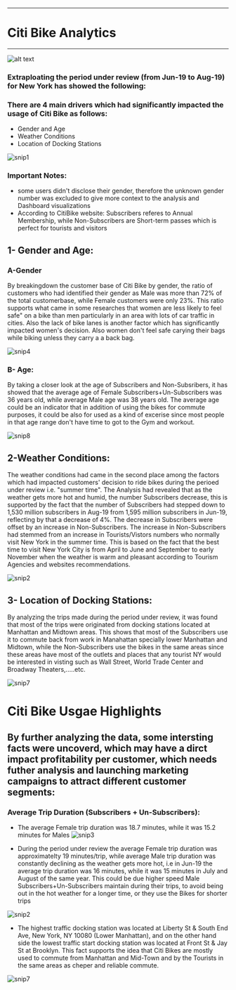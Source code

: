 
<hr>

# Citi Bike Analytics

<hr>


![alt text](https://cdn.vox-cdn.com/thumbor/9xMnoERlzWNChnmhlq3rsdnDfIQ=/0x0:2000x1333/1200x800/filters:focal(808x551:1128x871)/cdn.vox-cdn.com/uploads/chorus_image/image/64744160/170920_14_05_28_5DS_6462.0.jpg)

### Extraploating the period under review (from Jun-19 to Aug-19) for New York has showed the following:

### There are 4 main drivers which had significantly impacted the usage of Citi Bike as follows:

* Gender and Age
* Weather Conditions
* Location of Docking Stations


![snip1](Images/snip1.PNG)




### Important Notes: 
* some users didn't disclose their gender, therefore the unknown gender number was excluded to give more context to the analysis and Dashboard visualizations
* According to CitiBike website: Subscribers referes to Annual Membership, while Non-Subscribers are Short-term passes which is  perfect for tourists and visitors 




## 1- Gender and Age:






### A-Gender

By breakingdown the customer base of Citi Bike by gender, the ratio of customers who had identified their gender as Male was more than 72% of the total customerbase, while Female customers were only 23%. This ratio supports what came in some researches that women are less likely to feel safe" on a bike than men particularly in an area with lots of car traffic in cities. Also the lack of bike lanes is another factor which has significantly impacted women's decision. Also women don't feel safe carying their bags while biking unless they carry a a back bag.


![snip4](Images/snip4.PNG)



### B- Age:
   
By taking a closer look at the age of Subscribers and Non-Subsribers, it has showed that the average age of Female Subscribers+Un-Subscribers was 36 years old, while average Male age was 38 years old. The average age could be an indicator that in addition of using the bikes for commute purposes, it could be also for used as a kind of excerise since most people in that age range don't have time to got to the Gym and workout.


![snip8](Images/snip8.PNG)


## 2-Weather Conditions:

The weather conditions had came in the second place among the factors which had impacted customers' decision to ride bikes during the perioed under review i.e. "summer time". The Analysis had revealed that as the weather gets more hot and humid, the number Subscribers decrease, this is supported by the fact that the number of Subscribers had stepped down to 1,530 million subscribers in Aug-19 from 1,595 million subscribers in Jun-19, reflecting by that a decrease of 4%.
The decrease in Subscribers were offset by an increase in Non-Subscribers. The increase in Non-Subscribers had stemmed from an increase in Tourists/Vistors numbers who normally visit New York in the summer time. This is based on the fact that the best time to visit New York City is from April to June and September to early November when the weather is warm and pleasant according to Tourism Agencies and websites recommendations.

![snip2](Images/snip2.PNG)



## 3- Location of Docking Stations:

By analyzing the trips made during the period under review, it was found that most of the trips were originated from docking stations located at Manhattan and Midtown areas. This shows that most of the Subscribers use it to commute back from work in Manahattan specially lower Manhattan and Midtown, while the Non-Subscribers use the bikes in the same areas since these areas have most of the outlets and places that any tourist NY would be interested in visting such as Wall Street,  World Trade Center and Broadway Theaters,.....etc.

![snip7](Images/snip7.PNG)



# Citi Bike Usgae Highlights

## By further analyzing the data, some intersting facts were uncoverd, which may have a dirct impact profitability per customer, which needs futher analysis and launching marketing campaigns to attract different customer segments:

### Average Trip Duration (Subscribers + Un-Subscribers):

* The average Female trip duration was 18.7 minutes, while it was 15.2 minutes for Males
![snip3](Images/snip3.PNG)



* During the period under review the average Female trip duration was approximatelty 19 minutes/trip, while average Male trip duration was constantly declining as the weather gets more hot, i.e in Jun-19 the average trip duration was 16 minutes, while it was 15 minutes in July and August of the same year. This could be due higher speed Male Subscribers+Un-Subscribers maintain during their trips, to avoid being out in the hot weather for a longer time, or they use the Bikes for shorter trips

![snip2](Images/snip2.PNG)

* The highest traffic docking station was located at Liberty St & South End Ave, New York, NY 10080 (Lower Manhattan), and on the other hand side the lowest traffic start docking station was located at Front St & Jay St at Brooklyn. This fact supports the idea that Citi Bikes are mostly used to commute from Manhattan and Mid-Town and by the Tourists in the same areas as cheper and reliable commute. 

![snip7](Images/snip7.PNG)



